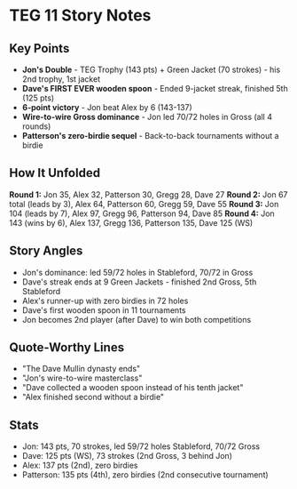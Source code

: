 # TEG 11 Story Notes

## Key Points
- **Jon's Double** - TEG Trophy (143 pts) + Green Jacket (70 strokes) - his 2nd trophy, 1st jacket
- **Dave's FIRST EVER wooden spoon** - Ended 9-jacket streak, finished 5th (125 pts)
- **6-point victory** - Jon beat Alex by 6 (143-137)
- **Wire-to-wire Gross dominance** - Jon led 70/72 holes in Gross (all 4 rounds)
- **Patterson's zero-birdie sequel** - Back-to-back tournaments without a birdie

## How It Unfolded
**Round 1:** Jon 35, Alex 32, Patterson 30, Gregg 28, Dave 27
**Round 2:** Jon 67 total (leads by 3), Alex 64, Patterson 60, Gregg 59, Dave 55
**Round 3:** Jon 104 (leads by 7), Alex 97, Gregg 96, Patterson 94, Dave 85
**Round 4:** Jon 143 (wins by 6), Alex 137, Gregg 136, Patterson 135, Dave 125 (WS)

## Story Angles
- Jon's dominance: led 59/72 holes in Stableford, 70/72 in Gross
- Dave's streak ends at 9 Green Jackets - finished 2nd Gross, 5th Stableford
- Alex's runner-up with zero birdies in 72 holes
- Dave's first wooden spoon in 11 tournaments
- Jon becomes 2nd player (after Dave) to win both competitions

## Quote-Worthy Lines
- "The Dave Mullin dynasty ends"
- "Jon's wire-to-wire masterclass"
- "Dave collected a wooden spoon instead of his tenth jacket"
- "Alex finished second without a birdie"

## Stats
- Jon: 143 pts, 70 strokes, led 59/72 holes Stableford, 70/72 Gross
- Dave: 125 pts (WS), 73 strokes (2nd Gross, 3 behind Jon)
- Alex: 137 pts (2nd), zero birdies
- Patterson: 135 pts (4th), zero birdies (2nd consecutive tournament)
